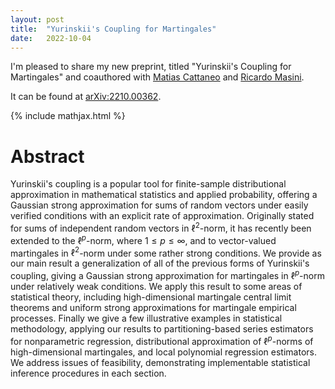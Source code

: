 ```yaml
---
layout: post
title:  "Yurinskii's Coupling for Martingales"
date:   2022-10-04
---
```



I'm pleased to share my new preprint,
titled "Yurinskii's Coupling for Martingales"
and coauthored with
[Matias Cattaneo](https://cattaneo.princeton.edu)
and
[Ricardo Masini](https://masini.princeton.edu).

It can be found at
[arXiv:2210.00362](https://arxiv.org/abs/2210.00362).

{% include mathjax.html %}


# Abstract

Yurinskii's coupling is a popular tool for finite-sample distributional
approximation in mathematical statistics and applied probability, offering a
Gaussian strong approximation for sums of random vectors under easily verified
conditions with an explicit rate of approximation. Originally stated for sums of
independent random vectors in $\ell^2$-norm, it has recently been extended to
the $\ell^p$-norm, where $1 \leq p \leq \infty$, and to vector-valued
martingales in $\ell^2$-norm under some rather strong conditions. We provide as
our main result a generalization of all of the previous forms of Yurinskii's
coupling, giving a Gaussian strong approximation for martingales in
$\ell^p$-norm under relatively weak conditions. We apply this result to some
areas of statistical theory, including high-dimensional martingale central limit
theorems and uniform strong approximations for martingale empirical processes.
Finally we give a few illustrative examples in statistical methodology, applying
our results to partitioning-based series estimators for nonparametric
regression, distributional approximation of $\ell^p$-norms of high-dimensional
martingales, and local polynomial regression estimators. We address issues of
feasibility, demonstrating implementable statistical inference procedures in
each section.
